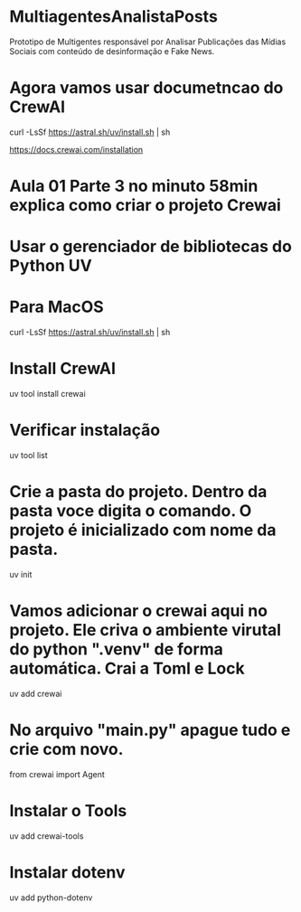 # MultiagentesAnalistaPosts
Prototipo de Multigentes  responsável por Analisar Publicações das Mídias Sociais com conteúdo de desinformação e Fake News.

# Agora vamos usar documetncao do CrewAI
curl -LsSf https://astral.sh/uv/install.sh | sh

https://docs.crewai.com/installation


# Aula 01 Parte 3 no minuto 58min explica como criar o projeto Crewai
# Usar o gerenciador de bibliotecas do Python UV
# Para MacOS
curl -LsSf https://astral.sh/uv/install.sh | sh

# Install CrewAI
uv tool install crewai

# Verificar instalação 
uv tool list

# Crie a pasta do projeto. Dentro da pasta voce digita o comando. O projeto é inicializado com nome da pasta.
uv init 

# Vamos adicionar o crewai aqui no projeto. Ele criva o ambiente virutal do python ".venv" de forma automática. Crai a Toml e Lock
uv add crewai

# No arquivo "main.py" apague tudo e crie com novo. 
from crewai import Agent

# Instalar o Tools
uv add crewai-tools

# Instalar dotenv
uv add python-dotenv

